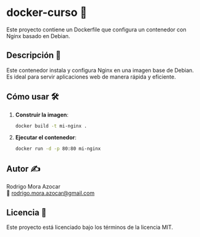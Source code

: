 # docker-curso 🚀

Este proyecto contiene un Dockerfile que configura un contenedor con Nginx basado en Debian.

## Descripción 📄

Este contenedor instala y configura Nginx en una imagen base de Debian. Es ideal para servir aplicaciones web de manera rápida y eficiente.

## Cómo usar 🛠️

1. **Construir la imagen**:

   ```sh
   docker build -t mi-nginx .
   ```

2. **Ejecutar el contenedor**:
   ```sh
   docker run -d -p 80:80 mi-nginx
   ```

## Autor ✍️

Rodrigo Mora Azocar  
📧 rodrigo.mora.azocar@gmail.com

## Licencia 📜

Este proyecto está licenciado bajo los términos de la licencia MIT.



